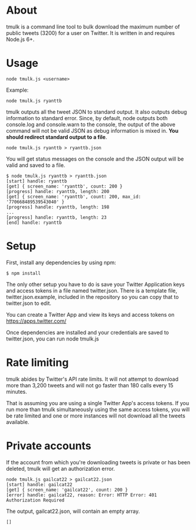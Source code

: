 About
=====

tmulk is a command line tool to bulk download the maximum number of public tweets (3200) for a user on Twitter. It is written in and requires Node.js 6+.

Usage
=====

    node tmulk.js <username>

Example:

    node tmulk.js ryanttb

tmulk outputs all the tweet JSON to standard output. It also outputs debug information to standard error. Since, by default, node outputs both console.log and console.warn to the console, the output of the above command will not be valid JSON as debug information is mixed in. **You should redirect standard output to a file**.

    node tmulk.js ryanttb > ryanttb.json

You will get status messages on the console and the JSON output will be valid and saved to a file.

    $ node tmulk.js ryanttb > ryanttb.json
    [start] handle: ryanttb
    [get] { screen_name: 'ryanttb', count: 200 }
    [progress] handle: ryanttb, length: 200
    [get] { screen_name: 'ryanttb', count: 200, max_id: '770668489539543040' }
    [progress] handle: ryanttb, length: 198
    ...
    [progress] handle: ryanttb, length: 23
    [end] handle: ryanttb

Setup
=====

First, install any dependencies by using npm:

    $ npm install

The only other setup you have to do is save your Twitter Application keys and access tokens in a file named twitter.json. There is a template file, twitter.json.example, included in the repository so you can copy that to twitter.json to edit.

You can create a Twitter App and view its keys and access tokens on https://apps.twitter.com/

Once dependencies are installed and your credentials are saved to twitter.json, you can run node tmulk.js

Rate limiting
=============

tmulk abides by Twitter's API rate limits. It will not attempt to download more than 3,200 tweets and will not go faster than 180 calls every 15 minutes.

That is assuming you are using a single Twitter App's access tokens. If you run more than tmulk simultaneously using the same access tokens, you will be rate limited and one or more instances will not download all the tweets available.

Private accounts
================

If the account from which you're downloading tweets is private or has been deleted, tmulk will get an authorization error.

    node tmulk.js gailcat22 > gailcat22.json
    [start] handle: gailcat22
    [get] { screen_name: 'gailcat22', count: 200 }
    [error] handle: gailcat22, reason: Error: HTTP Error: 401 Authorization Required

The output, gailcat22.json, will contain an empty array.

    []
    

